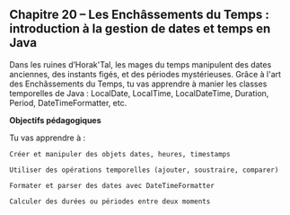 ## Chapitre 20 – Les Enchâssements du Temps : introduction à la gestion de dates et temps en Java

Dans les ruines d’Horak'Tal, les mages du temps manipulent des dates anciennes, des instants figés, et des périodes mystérieuses. Grâce à l'art des Enchâssements du Temps, tu vas apprendre à manier les classes temporelles de Java : LocalDate, LocalTime, LocalDateTime, Duration, Period, DateTimeFormatter, etc.

**Objectifs pédagogiques**

Tu vas apprendre à :

    Créer et manipuler des objets dates, heures, timestamps

    Utiliser des opérations temporelles (ajouter, soustraire, comparer)

    Formater et parser des dates avec DateTimeFormatter

    Calculer des durées ou périodes entre deux moments
